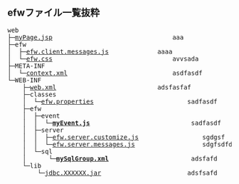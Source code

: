 <H2>efwファイル一覧抜粋</H2>
<pre>
web
├─<a href="#">myPage.jsp</a>								aaa
├─efw
│  ├─<a href="#">efw.client.messages.js</a>				aaaa
│  └─<a href="#">efw.css</a>								avvsada
├─META-INF
│  └─<a href="#">context.xml</a>							asdfasdf
└─WEB-INF
    ├─<a href="#">web.xml</a>							adsfasfaf
    ├─classes
    │  └─<a href="#">efw.properties</a>							sadfasdf
    ├─efw
    │  ├─event
    │  │  └─<b><a href="#">myEvent.js</a></b>							sadfasdf
    │  ├─server
    │  │  ├─<a href="#">efw.server.customize.js</a>					sgdgsf
    │  │  └─<a href="#">efw.server.messages.js</a>					sdgfsdfds
    │  └─sql
    │      └─<b><a href="#">mySqlGroup.xml</a></b>						adsfafd
    └─lib
        └─<a href="#">jdbc.XXXXXX.jar</a>						adsfsafd
</pre>
